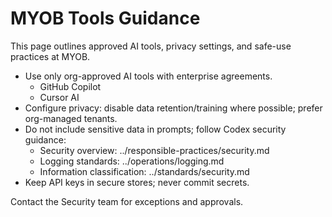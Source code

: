 # MYOB Tools Guidance

This page outlines approved AI tools, privacy settings, and safe-use practices at MYOB.

- Use only org-approved AI tools with enterprise agreements.
  - GitHub Copilot
  - Cursor AI
- Configure privacy: disable data retention/training where possible; prefer org-managed tenants.
- Do not include sensitive data in prompts; follow Codex security guidance:
  - Security overview: ../responsible-practices/security.md
  - Logging standards: ../operations/logging.md
  - Information classification: ../standards/security.md
- Keep API keys in secure stores; never commit secrets.

Contact the Security team for exceptions and approvals.
